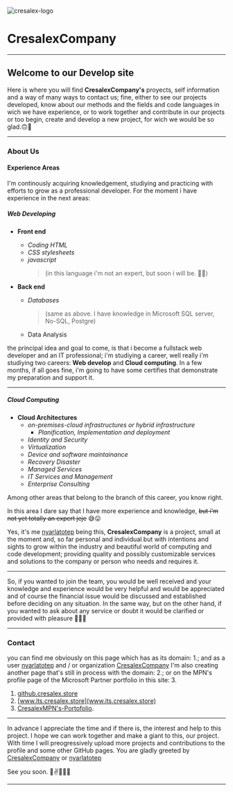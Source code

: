 ﻿![cresalex-logo](http://r2d2-op.cresalex.com/blob.jpg)
# CresalexCompany

----------------------------------------------------------------------------

## Welcome to our Develop site

Here is where you will find **CresalexCompany's** proyects, self information and a way of many ways to contact us; fine, either to see our projects developed, know about our methods and the fields and code languages in wich we have experience, or to work together and contribute in our projects or too begin, create and develop a new project, for wich we would be so glad.🙃🙂

-------------------------------------------------------------------------------------------------------------------------------------------------------------

### **About Us**

#### Experience Areas

I'm continously acquiring knowledgement, studiying and practicing with efforts to grow as a professional developer. For the moment i have experience in the next areas:

##### **Web Developing**

- **Front end**
     - _Coding HTML_ 
     - _CSS stylesheets_
     - _javascript_ 
       > (in this language i'm not an expert, but soon i will be. 🤣😄)
      
- **Back end**	
     - _Databases_
       > (same as above. I have knowledge in Microsoft SQL server, No-SQL, Postgre)
     - Data Analysis

the principal idea and goal to come, is that i become a fullstack web developer and an IT professional; i'm studiying a career, well really i'm studiying two careers: **Web develop** and **Cloud computing**. In a few months, if all goes fine, i'm going to have some certifies that demonstrate my preparation and support it.

-------------------------------------------------------------------------------------------------------------------------------------------------------------

##### **Cloud Computing**

- **Cloud Architectures**
	- _on-premises-cloud infrastructures or hybrid infrastructure_
		- _Planification, Implementation and deployment_
  - _Identity and Security_
  - _Virtualization_
  - _Device and software maintainance_
  - _Recovery Disaster_
  - _Managed Services_
  - _IT Services and Management_
  - _Enterprise Consulting_
   
Among other areas that belong to the branch of this career, you know right.

In this area I dare say that I have more experience and knowledge,
~~but i'm not yet totally an expert jeje~~ 😅😛

Yes, it's me [nyarlatotep](https://github.com/nyarlatotep) being this, **CresalexCompany** is a project, small at the moment and, so far personal and individual but with intentions and sights to grow within the industry and beautiful world of computing and code development; providing quality and possibly customizable services and solutions to the company or person who needs and requires it.
 
------------------------------------------------------------------------------------------------------------------------------------------------------------			

So, if you wanted to join the team, you would be well received and your knowledge and experience would be very helpful and would be appreciated and of course the financial issue would be discussed and established before deciding on any situation. In the same way, but on the other hand, if you wanted to ask about any service or doubt it would be clarified or provided with pleasure 🙂😉🤝

------------------------------------------------------------------------------------------------------------------------------------------------------------

### Contact 

you can find me obviously on this page which has as its domain: 1.; and as a user [nyarlatotep](https://github.com/nyarlatotep)	 and / or organization [CresalexCompany](https://github.com/cresalex)
  I'm also creating another page that's still in process with the domain: 2.; or on the MPN's profile page of the Microsoft Partner portfolio in this site: 3.

1. [github.cresalex.store](github.cresalex.store)
2. [www.its.cresalex.store](www.its.cresalex.store)
3. [CresalexMPN's-Portofolio](https://www.microsoft.com/es-mx/solution-providers/partnerdetails/68024645-3135-4648-98e6-17015f9abf48/4dbc805b-56b4-4175-9c8b-f66a5a6f106c).

-------------------------------------------------------------------------------------------------------------------------------------------------------------

In advance I appreciate the time and if there is, the interest and help to this project. I hope we can work together and make a giant to this, our project. With time I will preogressively upload more projects and contributions to the profile and some other GitHub pages. You are gladly greeted by [CresalexCompany](https://github.com/cresalex) or [nyarlatotep](https://github.com/nyarlatotep)	

See you soon. 👋✌️🤘🧑‍💻
		
-------------------------------------------------------------------------------------------------------------------------------------------------------------
